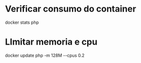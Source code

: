 # Verificar consumo do container
docker stats php

# LImitar memoria e cpu
docker update php -m 128M --cpus 0.2
